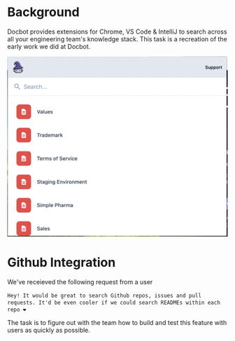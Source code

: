 # Background

Docbot provides extensions for Chrome, VS Code & IntelliJ to search across all your engineering team's knowledge stack. This task is a recreation of the early work we did at Docbot.

![Chrome Extension](./chrome.png)

# Github Integration

We've receieved the following request from a user

```
Hey! It would be great to search Github repos, issues and pull requests. It'd be even cooler if we could search READMEs within each repo ❤️
```

The task is to figure out with the team how to build and test this feature with users as quickly as possible.